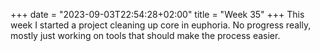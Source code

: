 +++
date = "2023-09-03T22:54:28+02:00"
title = "Week 35"
+++
This week I started a project cleaning up core in euphoria. No progress really, mostly just working on tools that should make the process easier.
